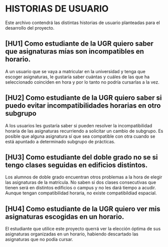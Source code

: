# HISTORIAS DE USUARIO

Este archivo contendrá las distintas historias de usuario planteadas para el desarrollo del proyecto.

## [HU1] Como estudiante de la UGR quiero saber que asignaturas mías son incompatibles en horario.

A un usuario que se vaya a matricular en la universidad y tenga que escoger asignaturas, le gustaría saber cuántas y cuáles de las que ha seleccionado coinciden en hora y por lo tanto no podría cursarlas a la vez.

## [HU2] Como estudiante de la UGR quiero saber si puedo evitar incompatibilidades horarias en otro subgrupo

A los usuarios les gustaría saber si pueden resolver la incompatibilidad horaria de las asignaturas recurriendo a solicitar un cambio de subgrupo. Es posible que alguna asignatura sí que sea compatible con otra cuando se está apuntado a determinado subgrupo de prácticas.

## [HU3] Como estudiante del doble grado no se si tengo clases seguidas en edificios distintos.

Los alumnos de doble grado encuentran otros problemas a la hora de elegir las asignaturas de la matrícula. No saben si dos clases consecutivas que tienen será en distintos edificios o campus y no les dará tiempo a acudir. Aunque tengan compatibilidad horaria, no existe compatibildiad espacial. 

## [HU4] Como estudiante de la UGR quiero ver mis asignaturas escogidas en un horario.

El estudiante que utilice este proyecto querrá ver la elección óptima de sus asignaturas organizadas en un horario, habiendo descartado las asignaturas que no podía cursar.

